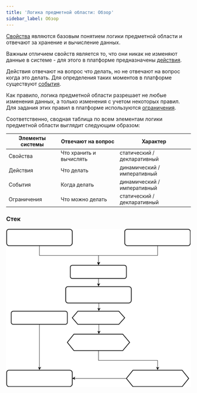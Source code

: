 ```yaml
---
title: 'Логика предметной области: Обзор'
sidebar_label: Обзор
---
```


[Свойства](Properties.md) являются базовым понятием логики предметной области и отвечают за хранение и вычисление данных. 

Важным отличием свойств является то, что они никак не изменяют данные в системе - для этого в платформе предназначены [действия](Actions.md). 

Действия отвечают на вопрос что делать, но не отвечают на вопрос когда это делать. Для определения таких моментов в платформе существуют [события](Events.md). 

Как правило, логика предметной области разрешает не любые изменения данных, а только изменения с учетом некоторых правил. Для задания этих правил в платформе используются [ограничения](Constraints.md).

Соответственно, сводная таблица по всем элементам логики предметной области выглядит следующим образом:

|Элементы системы|Отвечают на вопрос|Характер|
|---|---|---|
|Свойства|Что хранить и вычислять|статический / декларативный|
|Действия|Что делать|динамический / императивный|
|События|Когда делать|динамический / императивный|
|Ограничения|Что можно делать|статический / декларативный|

### Стек


![](download/temp/svgout7548932189682323301.png)

  
